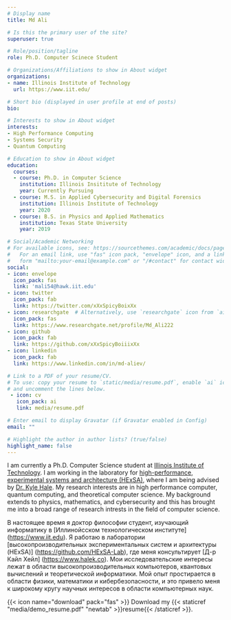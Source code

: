 ```yaml
---
# Display name
title: Md Ali

# Is this the primary user of the site?
superuser: true

# Role/position/tagline
role: Ph.D. Computer Scinece Student

# Organizations/Affiliations to show in About widget
organizations:
- name: Illinois Institute of Technology
  url: https://www.iit.edu/

# Short bio (displayed in user profile at end of posts)
bio: 

# Interests to show in About widget
interests:
- High Performance Computing
- Systems Security
- Quantum Computing 

# Education to show in About widget
education:
  courses:
  - course: Ph.D. in Computer Science 
    institution: Illinois Insititute of Technology
    year: Currently Pursuing
  - course: M.S. in Applied Cybersecurity and Digital Forensics
    institution: Illinois Institute of Technology
    year: 2020
  - course: B.S. in Physics and Applied Mathematics
    institution: Texas State University 
    year: 2019

# Social/Academic Networking
# For available icons, see: https://sourcethemes.com/academic/docs/page-builder/#icons
#   For an email link, use "fas" icon pack, "envelope" icon, and a link in the
#   form "mailto:your-email@example.com" or "/#contact" for contact widget.
social:
- icon: envelope
  icon_pack: fas
  link: 'mali54@hawk.iit.edu'
- icon: twitter
  icon_pack: fab
  link: https://twitter.com/xXxSpicyBoixXx
- icon: researchgate  # Alternatively, use `researchgate` icon from `ai` icon pack
  icon_pack: fas
  link: https://www.researchgate.net/profile/Md_Ali222
- icon: github
  icon_pack: fab
  link: https://github.com/xXxSpicyBoiiixXx
- icon: linkedin
  icon_pack: fab
  link: https://www.linkedin.com/in/md-aliev/

# Link to a PDF of your resume/CV.
# To use: copy your resume to `static/media/resume.pdf`, enable `ai` icons in `params.toml`, 
# and uncomment the lines below.
 - icon: cv
   icon_pack: ai
   link: media/resume.pdf

# Enter email to display Gravatar (if Gravatar enabled in Config)
email: ""

# Highlight the author in author lists? (true/false)
highlight_name: false
---
```


I am currently a Ph.D. Computer Science student at [Illinois Institute of Technology](https://www.iit.edu). I am working in the laboratory for [high-performance, experimental systems and architecture (HExSA)](https://github.com/HExSA-Lab), where I am being advised by [Dr. Kyle Hale](https://www.halek.co). My research interests are in high performance computer, quantum computing, and theoretical computer science. My background extends to physics, mathematics, and cybersecurity and this has brought me into a broad range of research intrests in the field of computer science.

В настоящее время я доктор философии студент, изучающий информатику в [Иллинойсском технологическом институте] (https://www.iit.edu). Я работаю в лаборатории [высокопроизводительных экспериментальных систем и архитектуры (HExSA)] (https://github.com/HExSA-Lab), где меня консультирует [Д-р Кайл Хейл] (https://www.halek.co). Мои исследовательские интересы лежат в области высокопроизводительных компьютеров, квантовых вычислений и теоретической информатики. Мой опыт простирается в области физики, математики и кибербезопасности, и это привело меня к широкому кругу научных интересов в области компьютерных наук.

{{< icon name="download" pack="fas" >}} Download my {{< staticref "media/demo_resume.pdf" "newtab" >}}resume{{< /staticref >}}.
